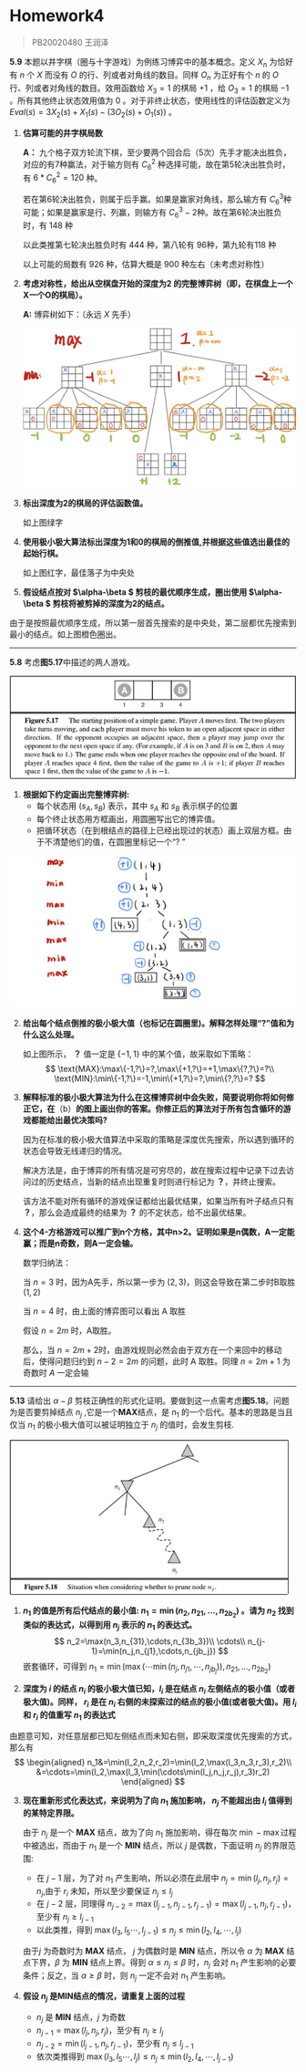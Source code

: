 # Homework4

> PB20020480 王润泽

**5.9** 本题以井字棋（圈与十字游戏）为例练习博弈中的基本概念。定义 $X_n$ 为恰好有 $n$ 个 $X$ 而没有 $O$ 的行、列或者对角线的数目。同样 $O_n$ 为正好有个 $n$ 的 $O$ 行、列或者对角线的数目。效用函数给 $X_3=1$ 的棋局 $+1$ ，给 $O_3=1$ 的棋局 $-1$ 。所有其他终止状态效用值为 0 。对于非终止状态，使用线性的评估函数定义为 $Eval(s) =3X_2(s)+X_1(s)-(3O_2(s)+O_1(s))$ 。

1. **估算可能的井字棋局数**

   **A：** 九个格子双方轮流下棋，至少要两个回合后（5次）先手才能决出胜负，对应的有7种赢法，对于输方则有 $C_6^2$ 种选择可能，故在第5轮决出胜负时，有 $6*C_6^2=120$ 种。

   若在第6轮决出胜负，则属于后手赢。如果是赢家对角线，那么输方有 $C^3_6$种可能；如果是赢家是行、列赢，则输方有 $C_6^3-2$种。故在第6轮决出胜负时，有 $148$ 种

   以此类推第七轮决出胜负时有 $444$ 种，第八轮有 $96$种，第九轮有$118$ 种

   以上可能的局数有 $926$ 种，估算大概是 $900$ 种左右（未考虑对称性）

2. **考虑对称性，给出从空棋盘开始的深度为2 的完整博弈树（即，在棋盘上一个X一个O的棋局）。**

   **A:** 博弈树如下：（永远 $X$ 先手）

   ![](./1_1.jpg)

3. **标出深度为2的棋局的评估函数值。**

   如上图绿字

4. **使用极小极大算法标出深度为1和0的棋局的倒推值,并根据这些值选出最佳的起始行棋。**

   如上图红字，最佳落子为中央处

5. **假设结点按对 $\alpha-\beta $ 剪枝的最优顺序生成，圈出使用 $\alpha-\beta $ 剪枝将被剪掉的深度为2的结点。**

​		由于是按照最优顺序生成，所以第一层首先搜索的是中央处，第二层都优先搜索到最小的结点。如上图橙色圈出。

****

**5.8** 考虑**图5.17**中描述的两人游戏。

![](./5.17.png)

1. **根据如下约定画出完整博弈树:**
   - 每个状态用 $(s_A,s_B)$ 表示，其中 $s_A$ 和 $s_B$ 表示棋子的位置
   - 每个终止状态用方框画出，用圆圈写出它的博弈值。
   - 把循环状态（在到根结点的路径上已经出现过的状态）画上双层方框。由于不清楚他们的值，在圆圈里标记一个“? ”

![](./2_1.jpg)

2.  **给出每个结点倒推的极小极大值（也标记在圆圈里)。解释怎样处理“?”值和为什么这么处理。**

	如上图所示， **？** 值一定是 $\{-1,1\}$ 中的某个值，故采取如下策略：
$$
\text{MAX}:\max\{-1,?\}=?,\max\{+1,?\}=+1,\max\{?,?\}=?\\
\text{MIN}:\min\{-1,?\}=-1,\min\{+1,?\}=?,\min\{?,?\}=?
$$
3. **解释标准的极小极大算法为什么在这棵博弈树中会失败，简要说明你将如何修正它，在**（b）**的图上画出你的答案。你修正后的算法对于所有包含循环的游戏都能给出最优决策吗?**

   因为在标准的极小极大值算法中采取的策略是深度优先搜索，所以遇到循环的状态会导致无线递归的情况。

   解决方法是，由于博弈的所有情况是可穷尽的，故在搜索过程中记录下过去访问过的历史结点，当新的结点出现重复时则进行标记为 **？**，并终止搜索。

   该方法不能对所有循环的游戏保证都给出最优结果，如果当所有叶子结点只有 **？**，那么会造成最终的结果为 **？** 的不定状态，给不出最优结果。

4. **这个4-方格游戏可以推广到n个方格，其中n>2。证明如果是n偶数，A一定能赢；而是n奇数，则A一定会输。**

   数学归纳法：
   
   当 $n=3$ 时，因为A先手，所以第一步为 $(2,3)$，则这会导致在第二步时B取胜 $(1,2)$
   
   当 $n=4$ 时，由上面的博弈图可以看出 A 取胜
   
   假设 $n=2m$ 时，A取胜。
   
   那么，当 $n=2m+2$时，由游戏规则必然会由于双方在一个来回中的移动后，使得问题归约到 $n-2=2m$ 的问题，此时 A 取胜。同理 $n=2m+1$ 为奇数时 $A$ 一定会输

****

**5.13** 请给出 $\alpha-\beta$ 剪枝正确性的形式化证明。要做到这一点需考虑**图5.18**。问题为是否要剪掉结点  $n_j$ ,它是一个**MAX**结点，是 $n_1$ 的一个后代。基本的思路是当且仅当 $n_1$ 的极小极大值可以被证明独立于 $n_j$ 的值时，会发生剪枝.

<img src="./5.18.png" style="zoom:60%;" />

1. **$n_1$ 的值是所有后代结点的最小值:  $n_1=\min(n_2,n_{21},...,n_{2b_2})$ 。请为 $n_2$ 找到类似的表达式，以得到用 $n_j$ 表示的 $n_1$ 的表达式。**
   $$
   n_2=\max(n_3,n_{31},\cdots,n_{3b_3})\\
   \cdots\\
   n_{j-1}=\min(n_j,n_{j1},\cdots,n_{jb_j})
   $$
   嵌套循环，可得到 $n_1=\min(\max(\cdots\min(n_j,n_{j1},\cdots,n_{jb_j})),n_{21},...,n_{2b_2})$

2. **深度为 $i$ 的结点 $n_i$ 的极小极大值已知，$l_i$ 是在结点 $n_i$ 左侧结点的极小值（或者极大值)。同样， $r_i$ 是在 $n_i$ 右侧的未探索过的结点的极小值(或者极大值)。用 $l_i$ 和 $r_i$ 的值重写 $n_1$ 的表达式**

  由题意可知，对任意层都已知左侧结点而未知右侧，即采取深度优先搜索的方式，那么有
  $$
  \begin{aligned}
   n_1&=\min(l_2,n_2,r_2)=\min(l_2,\max(l_3,n_3,r_3),r_2)\\
   &=\cdots=\min(l_2,\max(l_3,\min(\cdots\min(l_j,n_j,r_j),r_3)r_2)
   \end{aligned}
  $$

3. **现在重新形式化表达式，来说明为了向 $n_1$ 施加影响， $n_j$ 不能超出由 $l_i$  值得到的某特定界限。**

   由于 $n_j$ 是一个 **MAX** 结点，故为了向 $n_1$ 施加影响，得在每次 $\min-\max$过程中被选出，而由于 $n_1$ 是一个 **MIN** 结点，所以 $j$ 是偶数，下面证明 $n_j$ 的界限范围:

   - 在 $j-1$ 层，为了对 $n_1$ 产生影响，所以必须在此层中 $n_j=\min(l_j,n_j,r_j)=n_j$,由于 $r_i$ 未知，所以至少要保证 $n_j\le l_j$
   - 在 $j-2$ 层，同理得 $n_{j-2}=\max(l_{j-1},n_{j-1},r_{j-1})=\max(l_{j-1},n_j,r_{j-1})$，至少有 $n_j\ge l_{j-1}$
   - 以此类推，得到 $\max(l_3,l_5\cdots,l_{j-1})\le n_j\le\min(l_2,l_4,\cdots,l_{j})$

   由于$j$ 为奇数时为 **MAX** 结点， $j$ 为偶数时是 **MIN** 结点，所以令 $\alpha$ 为 **MAX** 结点下界，$\beta$ 为 **MIN** 结点上界。得到 $\alpha \le n_j \le\beta$ 时，$n_j$ 会对 $n_1$ 产生影响的必要条件；反之，当 $\alpha \ge \beta$ 时，则 $n_j$ 一定不会对 $n_1$ 产生影响。

4. **假设 $n_j$ 是MIN结点的情况，请重复上面的过程**

   - $n_j$ 是 **MIN** 结点，$j$ 为奇数
   - $n_{j-1}=\max(l_j,n_j,r_j)$，至少有 $n_j\ge l_{j}$
   - $n_{j-2}=\min(l_{j-1},n_{j},r_{j-1})$，至少有 $n_j\le l_{j-1}$
   - 依次类推得到 $\max(l_3,l_5\cdots,l_{j})\le n_j\le\min(l_2,l_4,\cdots,l_{j-1})$

 